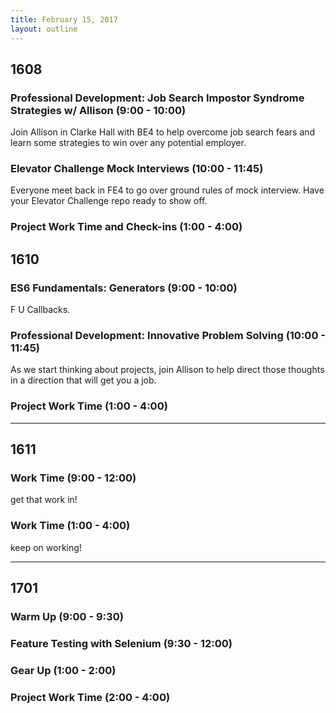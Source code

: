 ```yaml
---
title: February 15, 2017
layout: outline
---
```


## 1608

### Professional Development: Job Search Impostor Syndrome Strategies w/ Allison (9:00 - 10:00)
Join Allison in Clarke Hall with BE4 to help overcome job search fears and learn some strategies to win over any potential employer.

### Elevator Challenge Mock Interviews (10:00 - 11:45)
Everyone meet back in FE4 to go over ground rules of mock interview. Have your Elevator Challenge repo ready to show off.

### Project Work Time and Check-ins (1:00 - 4:00)

## 1610

### ES6 Fundamentals: Generators (9:00 - 10:00)
F U Callbacks.

### Professional Development: Innovative Problem Solving (10:00 - 11:45)
As we start thinking about projects, join Allison to help direct those thoughts in a direction that will get you a job.

### Project Work Time (1:00 - 4:00)
--------------------------------------------

## 1611

### Work Time (9:00 - 12:00)

get that work in!

### Work Time (1:00 - 4:00)

keep on working!

--------------------------------------------
## 1701

### Warm Up (9:00 - 9:30)

### Feature Testing with Selenium (9:30 - 12:00)

### Gear Up (1:00 - 2:00)

### Project Work Time (2:00 - 4:00)
